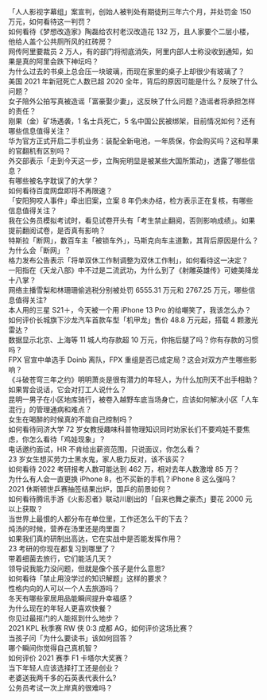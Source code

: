 「人人影视字幕组」案宣判，创始人被判处有期徒刑三年六个月，并处罚金 150 万元，如何看待这一判罚？  
如何看待《梦想改造家》陶磊给农村老汉改造花 132 万，且人家要个二层小楼，他给人盖个公共厕所风的红砖房？  
网传阿里要裁员 2 万人，有的部门将彻底消失，阿里内部人士称没收到通知，如果是真的阿里会跌下神坛吗？  
为什么过去的书桌上总会压一块玻璃，而现在家里的桌子上却很少有玻璃了？  
美国 2021 年新冠死亡人数已超 2020 全年，背后的原因可能是什么？反映了什么问题？  
女子陪外公拍写真被造谣「富豪娶少妻」，这反映了什么问题？造谣者将承担怎样的责任？  
刚果（金）矿场遇袭，1 名士兵死亡，5 名中国公民被绑架，目前情况如何？还有哪些信息值得关注？  
华为官方正式开启二手机业务：装配全新电池，一年质保，你会购买吗？这和苹果的官翻机有区别吗？  
外交部表示「走到今天这一步，立陶宛明显是被某些大国所策动」，透露了哪些信息？  
有哪些被名字耽误了的大学？  
如何看待百度网盘即将不再限速？  
「安阳狗咬人事件」牵出旧案，立案 8 年仍未办结，检方表示正在复核，有哪些信息值得关注？  
我在公务员模拟考试时，看见试卷开头有「考生禁止翻阅，否则影响成绩」。如果提前翻阅试卷，是否真有影响？  
特斯拉「断网」，数百车主「被锁车外」，马斯克向车主道歉，其背后原因是什么？为什么会「断网」？  
格力发布公告表示「将单双休工作制调整为双休工作制」，如何看待这一决定？  
一阳指在《天龙八部》中不过是二流武功，为什么到了《射雕英雄传》可媲美降龙十八掌？  
网络主播雪梨和林珊珊偷逃税分别被处罚 6555.31 万元和 2767.25 万元，哪些信息值得关注?  
本人用的三星 S21＋，今天被一个用 iPhone 13 Pro 的给嘲笑了，我该怎么办？  
如何评价长城旗下沙龙汽车首款车型「机甲龙」售价 48.8 万元起，搭载 4 颗激光雷达？  
数据显示北京、上海等 11  城人均存款超 10 万元，你拖后腿了吗？你有存款的习惯吗？  
FPX 官宣中单选手 Doinb 离队，FPX 重组是否已成定局？这会对双方产生哪些影响？  
《斗破苍穹三年之约》明明萧炎是很有潜力的年轻人，为什么加刑天不出手相助？  
如果胃会说话，它会对打工人说什么？  
昆明一男子在小区地库骑行，被卷入越野车底当场身亡，应该如何解决小区「人车混行」的管理通病和难点？  
女生在喝醉的时候真的不能自己控制吗？  
如何看待同济大学 72 岁女教授趣味科普物理知识同时劝家长们不要鸡娃不要焦虑，你怎么看待「鸡娃现象」？  
电话邀约面试，HR 不肯给出薪资范围，只说面议，你怎么看？  
23 岁女生想买劳力士黑水鬼，家人极力反对，该不该买？  
如何看待 2022 考研报考人数可能达到 462 万，相对去年人数激增  85 万？  
为什么有人会一直更换 iPhone 8，也不买新的手机？iPhone 8 这么强吗？  
2021 休斯顿世乒赛抽签结果出炉，国乒的前景如何？  
如何看待腾讯手游《火影忍者》联动川剧出的「自来也舞之豪杰」要花 2000 元以上获取？  
当世界上最恨的人都分布在单位里，工作还怎么干的下去？  
炖汤的时候，营养在汤里还是肉里面？  
如果我们真的研制出高达，它在实战中是否能发挥作用？  
23 考研的你现在都复习到哪里了？  
带着细菌去旅行，它们能活几天？  
领导说我能力没问题，但就是像个孩子是什么意思?  
如何看待「禁止用没学过的知识解题」这样的要求？  
性格内向的人可以一个人去旅游吗？  
冬天有哪些家居用品能瞬间提升幸福感？  
为什么现在的年轻人更喜欢快餐？  
你见过最抠门的人能抠到什么地步？  
2021 KPL 秋季赛 RW 侠 0:3 成都 AG，如何评价这场比赛？  
当孩子问「为什么要读书」该如何回答？  
哪个瞬间你觉得自己真机智？  
如何评价 2021 赛季 F1 卡塔尔大奖赛？  
当下年轻人应该选择打工还是创业？  
老婆送我两千多的石英表代表什么?  
公务员考试一次上岸真的很难吗？  
